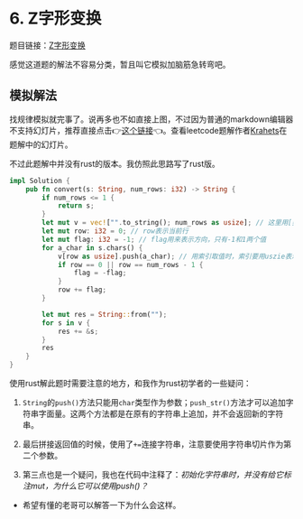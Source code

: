 # 6. Z字形变换

题目链接：[Z字形变换](https://leetcode.cn/problems/zigzag-conversion/)

感觉这道题的解法不容易分类，暂且叫它模拟加脑筋急转弯吧。

## 模拟解法

找规律模拟就完事了。说再多也不如直接上图，不过因为普通的markdown编辑器不支持幻灯片，推荐直接点击👉[这个链接](https://leetcode.cn/problems/zigzag-conversion/solution/zzi-xing-bian-huan-by-jyd/)👈。查看leetcode题解作者[Krahets](https://leetcode.cn/u/jyd/)在题解中的幻灯片。

不过此题解中并没有rust的版本。我仿照此思路写了rust版。

```rust
impl Solution {
    pub fn convert(s: String, num_rows: i32) -> String {
        if num_rows <= 1 {
            return s;
        }
        let mut v = vec!["".to_string(); num_rows as usize]; // 这里用[类型; 长度]的方法初始化数组时，长度要用usize表示
        let mut row: i32 = 0; // row表示当前行
        let mut flag: i32 = -1; // flag用来表示方向，只有-1和1两个值
        for a_char in s.chars() {
            v[row as usize].push(a_char); // 用索引取值时，索引要用uszie表示。我在这里有个疑问，初始化字符串时，并没有给它标注mut，为什么它可以使用push()？
            if row == 0 || row == num_rows - 1 {
                flag = -flag;
            }
            row += flag;
        }

        let mut res = String::from("");
        for s in v {
            res += &s;
        }
        res
    }
}
```

使用rust解此题时需要注意的地方，和我作为rust初学者的一些疑问：

1. `String`的`push()`方法只能用`char`类型作为参数；`push_str()`方法才可以追加字符串字面量。这两个方法都是在原有的字符串上追加，并不会返回新的字符串。

2. 最后拼接返回值的时候，使用了`+=`连接字符串，注意要使用字符串切片作为第二个参数。

3. 第三点也是一个疑问，我也在代码中注释了：*初始化字符串时，并没有给它标注mut，为什么它可以使用push()？*

- 希望有懂的老哥可以解答一下为什么会这样。
